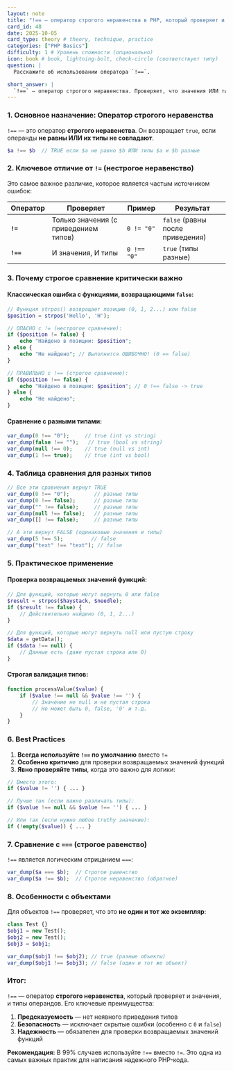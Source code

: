 ```yaml
---
layout: note
title: "!== — оператор строгого неравенства в PHP, который проверяет и значения, и типы операндов"
card_id: 48
date: 2025-10-05
card_type: theory # theory, technique, practice
categories: ["PHP Basics"]
difficulty: 1 # Уровень сложности (опционально)
icon: book # book, lightning-bolt, check-circle (соответствует типу)
question: |
  Расскажите об использовании оператора `!==`.

short_answer: |
  `!==` — оператор строгого неравенства. Проверяет, что значения ИЛИ типы операндов различны. Критически важен для сравнения с `false` (`strpos()` возвращает `0` или `false`). Всегда предпочтительнее `!=`, так как исключает неявное приведение типов.
---
```

### 1. Основное назначение: Оператор строгого неравенства

`!==` — это оператор **строгого неравенства**. Он возвращает `true`, если операнды **не равны ИЛИ их типы не совпадают**.

```php
$a !== $b  // TRUE если $a не равно $b ИЛИ типы $a и $b разные
```

### 2. Ключевое отличие от `!=` (нестрогое неравенство)

Это самое важное различие, которое является частым источником ошибок:

| Оператор | Проверяет | Пример | Результат |
|----------|-----------|---------|-----------|
| **`!=`** | Только значения (с приведением типов) | `0 != "0"` | `false` (равны после приведения) |
| **`!==`** | И значения, И типы | `0 !== "0"` | `true` (типы разные) |

### 3. Почему строгое сравнение критически важно

#### **Классическая ошибка с функциями, возвращающими `false`:**
```php
// Функция strpos() возвращает позицию (0, 1, 2...) или false
$position = strpos('Hello', 'H');

// ОПАСНО с != (нестрогое сравнение):
if ($position != false) {
    echo "Найдено в позиции: $position";
} else {
    echo "Не найдено"; // Выполнится ОШИБОЧНО! (0 == false)
}

// ПРАВИЛЬНО с !== (строгое сравнение):
if ($position !== false) {
    echo "Найдено в позиции: $position"; // 0 !== false -> true
} else {
    echo "Не найдено";
}
```

#### **Сравнение с разными типами:**
```php
var_dump(0 !== "0");     // true (int vs string)
var_dump(false !== "");   // true (bool vs string)  
var_dump(null !== 0);    // true (null vs int)
var_dump(1 !== true);    // true (int vs bool)
```

### 4. Таблица сравнения для разных типов

```php
// Все эти сравнения вернут TRUE
var_dump(0 !== "0");        // разные типы
var_dump(0 !== false);      // разные типы
var_dump("" !== false);     // разные типы
var_dump(null !== false);   // разные типы
var_dump([] !== false);     // разные типы

// А эти вернут FALSE (одинаковые значения и типы)
var_dump(5 !== 5);         // false
var_dump("text" !== "text"); // false
```

### 5. Практическое применение

#### **Проверка возвращаемых значений функций:**
```php
// Для функций, которые могут вернуть 0 или false
$result = strpos($haystack, $needle);
if ($result !== false) {
    // Действительно найдено (0, 1, 2...)
}

// Для функций, которые могут вернуть null или пустую строку
$data = getData();
if ($data !== null) {
    // Данные есть (даже пустая строка или 0)
}
```

#### **Строгая валидация типов:**
```php
function processValue($value) {
    if ($value !== null && $value !== '') {
        // Значение не null и не пустая строка
        // Но может быть 0, false, '0' и т.д.
    }
}
```

### 6. Best Practices

1. **Всегда используйте `!==` по умолчанию** вместо `!=`
2. **Особенно критично** для проверки возвращаемых значений функций
3. **Явно проверяйте типы**, когда это важно для логики:

```php
// Вместо этого:
if ($value != '') { ... }

// Лучше так (если важно различать типы):
if ($value !== null && $value !== '') { ... }

// Или так (если нужно любое truthy значение):
if (!empty($value)) { ... }
```

### 7. Сравнение с `===` (строгое равенство)

`!==` является логическим отрицанием `===`:

```php
var_dump($a === $b);  // Строгое равенство
var_dump($a !== $b);  // Строгое неравенство (обратное)
```

### 8. Особенности с объектами

Для объектов `!==` проверяет, что это **не один и тот же экземпляр**:

```php
class Test {}
$obj1 = new Test();
$obj2 = new Test();
$obj3 = $obj1;

var_dump($obj1 !== $obj2); // true (разные объекты)
var_dump($obj1 !== $obj3); // false (один и тот же объект)
```

### Итог:

`!==` — оператор **строгого неравенства**, который проверяет и значения, и типы операндов. Его ключевые преимущества:

1. **Предсказуемость** — нет неявного приведения типов
2. **Безопасность** — исключает скрытые ошибки (особенно с `0` и `false`)
3. **Надежность** — обязателен для проверки возвращаемых значений функций

**Рекомендация:** В 99% случаев используйте `!==` вместо `!=`. Это одна из самых важных практик для написания надежного PHP-кода.
